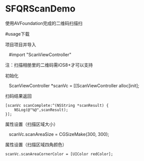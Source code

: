 # SFQRScanDemo
使用AVFoundation完成的二维码扫描扫

#usage下载

项目项目并导入

    #import "ScanViewController" 
    
注：扫描相册里的二维码需iOS8+才可以支持  

初始化

    ScanViewController *scanVc = [[ScanViewController alloc]init];

扫码结果返回

    [scanVc scanComplete:^(NSString *scanResult) {
        NSLog(@"%@",scanResult);
    }];
    
属性设置（扫描区域大小）

    scanVc.scanAreaSize = CGSizeMake(300, 300);
    
属性设置（扫描区域四角颜色）

    scanVc.scanAreaCornerColor = [UIColor redColor];

